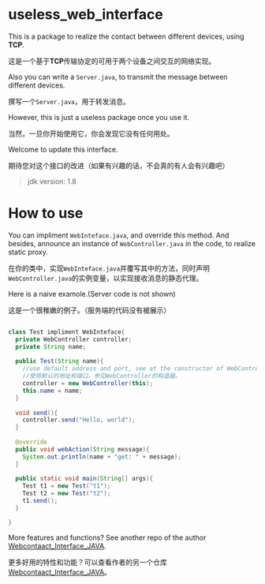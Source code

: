 # useless_web_interface
This is a package to realize the contact between different devices, using **TCP**.

这是一个基于**TCP**传输协定的可用于两个设备之间交互的网络实现。

Also you can write a `Server.java`, to transmit the message between different devices.

撰写一个`Server.java`，用于转发消息。

However, this is just a useless package once you use it.

当然，一旦你开始使用它，你会发现它没有任何用处。

Welcome to update this interface.

期待您对这个接口的改进（如果有兴趣的话，不会真的有人会有兴趣吧）

> jdk version: 1.8

# How to use

You can impliment `WebInteface.java`, and override this method. And besides, announce an instance of `WebController.java` in the code, to realize static proxy.

在你的类中，实现`WebInteface.java`并覆写其中的方法，同时声明`WebController.java`的实例变量，以实现接收消息的静态代理。

Here is a naive examole.(Server code is not shown)

这是一个很稚嫩的例子。（服务端的代码没有被展示）

```java

class Test impliment WebInteface{
  private WebController controller;
  private String name;
  
  public Test(String name){
    //use default address and port, see at the constructor of WebController
    //使用默认的地址和端口，参见WebController的构造器。
    controller = new WebController(this);
    this.name = name;
  }
  
  void send(){
    controller.send("Hello, world");
  }
  
  @override
  public void webAction(String message){
    System.out.println(name + "get: " + message);
  }
  
  public static void main(String[] args){
    Test t1 = new Test("t1");
    Test t2 = new Test("t2");
    t1.send();
  }

}

```

More features and functions? See another repo of the author [Webcontaact_Interface_JAVA](https://github.com/Ethylene9160/Webcontact_Interface_JAVA).

更多好用的特性和功能？可以查看作者的另一个仓库[Webcontaact_Interface_JAVA](https://github.com/Ethylene9160/Webcontact_Interface_JAVA)。
